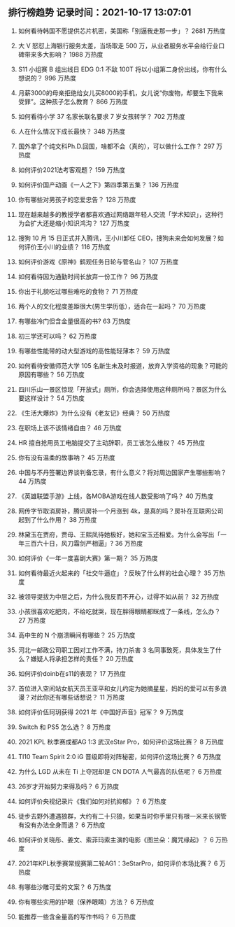 
## 排行榜趋势 记录时间：2021-10-17 13:07:01
  
  1. 如何看待韩国不愿提供芯片机密，美国称「别逼我走那一步」？ 2681 万热度
    
  2. 大 V 怒怼上海银行服务太差，当场取走 500 万，从业者服务水平会给行业口碑带来多大影响？ 1988 万热度
    
  3. S11 小组赛 B 组出线日 EDG 0:1 不敌 100T 将以小组第二身份出线，你有什么想说的？ 996 万热度
    
  4. 月薪3000的母亲拒绝给女儿买8000的手机，女儿说“你废物，却要生下我来受罪”。这种孩子怎么教育？ 866 万热度
    
  5. 如何看待小学 37 名家长联名要求 7 岁女孩转学？ 702 万热度
    
  6. 人在什么情况下成长最快？ 348 万热度
    
  7. 国外拿了个纯文科Ph.D.回国，啥都不会（真的），可以做什么工作？ 297 万热度
    
  8. 如何评价2021法考客观题？ 159 万热度
    
  9. 如何评价国产动画《一人之下》第四季第五集？ 136 万热度
    
  10. 你有哪些对男孩子的恋爱忠告？ 128 万热度
    
  11. 现在越来越多的教授学者都喜欢通过网络跟年轻人交流「学术知识」，这种行为会扩大还是缩小知识鸿沟？ 127 万热度
    
  12. 搜狗 10 月 15 日正式并入腾讯，王小川卸任 CEO，搜狗未来会如何发展？如何评价王小川的业绩？ 116 万热度
    
  13. 如何评价游戏《原神》鹤观任务日轮与菅名山？ 107 万热度
    
  14. 如何看待因为通勤时间长放弃一份工作？ 96 万热度
    
  15. 你出于礼貌吃过哪些难吃的食物？ 71 万热度
    
  16. 两个人的文化程度差距很大(男生学历低），适合在一起吗？ 70 万热度
    
  17. 有哪些冷门但含金量很高的书? 63 万热度
    
  18. 初三学还可以吗？ 62 万热度
    
  19. 有哪些性能带的动大型游戏的高性能轻薄本？ 59 万热度
    
  20. 如何看待安徽师范大学 105 名新生未及时报道，放弃入学资格的现象？可能的原因有哪些？ 56 万热度
    
  21. 四川乐山一景区惊现「开放式」厕所，你会选择使用这种厕所吗？景区为什么要这样设计？ 54 万热度
    
  22. 《生活大爆炸》为什么没有《老友记》经典？ 50 万热度
    
  23. 在职场上该不该情绪自由？ 46 万热度
    
  24. HR 擅自抢用员工电脑提交了主动辞职，员工该怎么维权？ 45 万热度
    
  25. 你有没有温柔的故事呐？ 45 万热度
    
  26. 中国与不丹签署边界谈判备忘录，有什么意义？将对周边国家产生哪些影响？ 44 万热度
    
  27. 《英雄联盟手游》上线，各MOBA游戏在线人数受影响了吗？ 40 万热度
    
  28. 网传字节取消房补，腾讯房补一个月涨到 4k，是真的吗？房补在互联网公司起到了什么作用？ 38 万热度
    
  29. 林黛玉在贾府，贾母、王熙凤待她极好，她和宝玉还相爱。为什么会写出「一年三百六十日，风刀霜剑严相逼」? 36 万热度
    
  30. 如何评价《一年一度喜剧大赛》第一期？ 35 万热度
    
  31. 如何看待最近火起来的「社交牛逼症」？反映了什么样的社会心理？ 35 万热度
    
  32. 被领导提拔为中层之后，为什么我反而不开心，过得不如从前？ 32 万热度
    
  33. 小孩很喜欢吃肥肉，不给吃就哭，现在胖得眼睛都眯成了一条线，怎么办？ 27 万热度
    
  34. 高中生的 N 个崩溃瞬间有哪些？ 25 万热度
    
  35. 河北一邮政公司职工因对工作不满，持刀杀害 3 名同事致死，具体发生了什么？嫌疑人将承担怎样的责任？ 20 万热度
    
  36. 如何评价doinb在s11的表现？ 17 万热度
    
  37. 首位进入空间站女航天员王亚平和女儿约定为她摘星星，妈妈的爱可以有多浪漫？对此你还有哪些话想说？ 11 万热度
    
  38. 如何评价伍珂玥获得 2021 年《中国好声音》冠军？ 9 万热度
    
  39. Switch 和 PS5 怎么选？ 8 万热度
    
  40. 2021 KPL 秋季赛成都AG 1:3 武汉eStar Pro，如何评价这场比赛？ 8 万热度
    
  41. TI10 Team Spirit 2:0 iG 晋级即将对阵秘密，如何评价这场比赛？ 6 万热度
    
  42. 为什么 LGD 从未在 Ti 上夺冠却是 CN DOTA 人气最高的队伍呢？ 6 万热度
    
  43. 26岁才开始努力来得及吗？ 6 万热度
    
  44. 如何评价央视纪录片《我们如何对抗抑郁》？ 6 万热度
    
  45. 徒步去野外遭遇狼群，大约有二十只狼，如果当时你手里只有根一米来长钢管有没有办法全身而退？ 6 万热度
    
  46. 如何评价关晓彤、姜文、索菲玛索主演的电影《图兰朵：魔咒缘起》？ 6 万热度
    
  47. 2021年KPL秋季赛常规赛第二轮AG1：3eStarPro，如何评价本场比赛？ 6 万热度
    
  48. 有哪些沙雕可爱的文案？ 6 万热度
    
  49. 你有哪些实用的护眼（保养眼睛）方法？ 6 万热度
    
  50. 能推荐一些含金量高的写作书吗？ 6 万热度
    